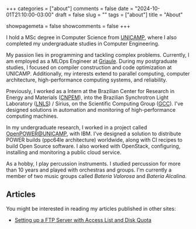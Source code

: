 +++
categories = ["about"]
comments = false
date = "2024-10-01T21:10:00-03:00"
draft = false
slug = ""
tags = ["about"]
title = "About"

showpagemeta = false
showcomments = false
+++

I hold a MSc degree in Computer Science from [UNICAMP](https://www.unicamp.br/unicamp/english), where I also completed my undergraduate studies in Computer Engineering.

My passion lies in programming and tackling complex problems. Currently, I am employed as a MLOps Engineer at [Griaule](https://griaule.com/). During my postgraduate studies, I focused on compiler construction and code optimization at UNICAMP. Additionally, my interests extend to parallel computing, computer architecture, high-performance computing systems, and reliability.

Previously, I worked as a Intern at the Brazilian Center for Research in Energy and Materials ([CNPEM](https://cnpem.br/en/)), into the Brazilian Synchrotron Light Laboratory ([LNLS](https://www.lnls.cnpem.br/en/)) / Sirius, on the Scientific Computing Group ([GCC](https://www.lnls.cnpem.br/grupos/gcc-en/)). I've designed solutions in automation and monitoring of high-performance computing machines.

In my undergraduate research, I worked in a project called [OpenPOWER@UNICAMP](https://openpower.ic.unicamp.br/), with IBM. I've designed a solution to distribute POWER builds (ppc64le architecture) worldwide, along with CI recipes to build Open Source software. I also worked with OpenStack, configuring, installing and monitoring a public cloud service.

As a hobby, I play percussion instruments. I studied percussion for more than 10 years and played with orchestras and groups. I'm currently a member of two music groups called *Bateria Valorosa* and *Bateria Alcalina*.

## Articles

You might be interested in reading my articles published in other sites:

* [Setting up a FTP Server with Access List and Disk Quota](https://web.archive.org/web/20230407023534/https://openpower.ic.unicamp.br/post/ftp-server-setup-with-acl-and-quota/)
